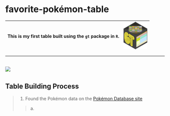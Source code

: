 # favorite-pokémon-table 
| This is my first table built using the `gt` package in `R`. | <img src="https://github.com/rstudio/hex-stickers/blob/master/thumbs/gt.png?raw=true" width="75px"> |
|-------------------------------------------------------------|----------------------------------------------------------------------------------------------------:|
---
![](images/pokemon-table.png)
---
## Table Building Process
> 1. Found the Pokémon data on the [Pokémon Database site](https://pokemondb.net/)
> > a. [](https://pokemondb.net/pokedex/national)
